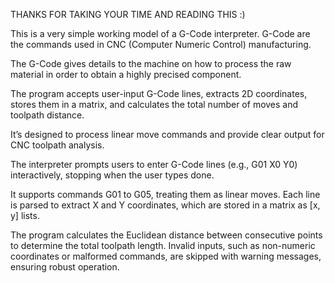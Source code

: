 THANKS FOR TAKING YOUR TIME AND READING THIS :)

This is a very simple working model of a G-Code interpreter. G-Code are the commands used in CNC (Computer Numeric Control) manufacturing.

The G-Code gives details to the machine on how to process the raw material in order to obtain a highly precised component.

The program accepts user-input G-Code lines, extracts 2D coordinates, stores them in a matrix, and calculates the total number of moves and toolpath distance.

It’s designed to process linear move commands and provide clear output for CNC toolpath analysis.

The interpreter prompts users to enter G-Code lines (e.g., G01 X0 Y0) interactively, stopping when the user types done.

It supports commands G01 to G05, treating them as linear moves. Each line is parsed to extract X and Y coordinates, which are stored in a matrix as [x, y] lists. 

The program calculates the Euclidean distance between consecutive points to determine the total toolpath length. Invalid inputs, such as non-numeric coordinates or malformed commands, are skipped with warning messages, ensuring robust operation.
